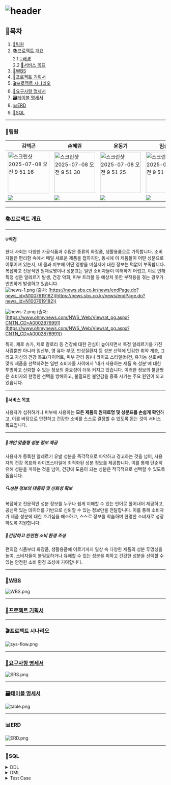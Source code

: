 # ![header](https://capsule-render.vercel.app/api?type=waving&color=auto&height=300&section=header&text=Ingredient_CheckIT&fontSize=90)

## 👀목차
1. [👥팀원](#팀원)
2. [📚프로젝트 개요](#프로젝트-개요)  
	2.1 [💡배경](#배경)  
	2.2 [🎯서비스 목표](#서비스-목표)  
3. [📅WBS](#WBS)
4. [📄프로젝트 기획서](#프로젝트-기획서)
5. [🎬프로젝트 시나리오](#프로젝트-시나리오)  
6. [📘요구사항 명세서](#요구사항-명세서)  
7. [🗃️테이블 명세서](#테이블-명세서)
8. [📊ERD](#ERD)
9. [💾SQL](#SQL)
---
### 👥팀원

| 김택곤 | 손혜원 | 윤동기 | 임승택 | 조상원 | 조용주 |
| --- | --- | --- | --- | --- | --- |
|  <img width="130" alt="스크린샷 2025-07-08 오전 9 51 16" src="https://github.com/user-attachments/assets/ef9c2dd8-56d9-4b2a-bc00-bac16587590c" />   |  <img width="128" alt="스크린샷 2025-07-08 오전 9 51 30" src="https://github.com/user-attachments/assets/b2ecc98e-c8ed-409e-8d43-0585772a1080" /> | <img width="128" alt="스크린샷 2025-07-08 오전 9 51 25" src="https://github.com/user-attachments/assets/c313e8c4-2866-446f-a47b-5743634f98f1" /> | <img width="128" alt="스크린샷 2025-07-08 오전 9 51 59" src="https://github.com/user-attachments/assets/153e1a3d-707d-4394-8799-a118f676e9f6" />| <img width="129" alt="스크린샷 2025-07-08 오전 9 54 25" src="https://github.com/user-attachments/assets/c6460299-db56-439f-84be-68b2fcf8d2af" />|  <img width="129" alt="스크린샷 2025-07-08 오전 9 51 47" src="https://github.com/user-attachments/assets/b3d89c7e-364c-4350-8064-261435051522" />|
|<a href="" target="_blank"><img src="https://img.shields.io/badge/github-181717.svg?style=for-the-badge&logo=github&logoColor=white" /></a> | <a href="https://github.com/sonhyee" target="_blank"><img src="https://img.shields.io/badge/github-181717.svg?style=for-the-badge&logo=github&logoColor=white" /></a> | <a href="https://github.com/ydg010" target="_blank"><img src="https://img.shields.io/badge/github-181717.svg?style=for-the-badge&logo=github&logoColor=white" /></a> | <a href="https://github.com/lst405656" target="_blank"><img src="https://img.shields.io/badge/github-181717.svg?style=for-the-badge&logo=github&logoColor=white" /></a> | <a href="https://github.com/sangwon5579" target="_blank"><img src="https://img.shields.io/badge/github-181717.svg?style=for-the-badge&logo=github&logoColor=white" /></a> | <a href="https://github.com/whwjyj" target="_blank"><img src="https://img.shields.io/badge/github-181717.svg?style=for-the-badge&logo=github&logoColor=white" /></a> |


---

### 📚프로젝트 개요
---
#### 💡배경
현대 사회는 다양한 가공식품과 수많은 종류의 화장품, 생활용품으로 가득합니다. 소비자들은 편리함 속에서 매일 새로운 제품을 접하지만, 동시에 이 제품들이 어떤 성분으로 이루어져 있는지, 내 몸과 피부에 어떤 영향을 미칠지에 대한 정보는 턱없이 부족합니다. 복잡하고 전문적인 원재료명이나 성분표는 일반 소비자들이 이해하기 어렵고, 이로 인해 특정 성분 알레르기 발생, 건강 악화, 피부 트러블 등 예상치 못한 부작용을 겪는 경우가 빈번하게 발생하고 있습니다.  
![news-1.png](./image/news-1.png) (출처: [https://news.sbs.co.kr/news/endPage.do?news_id=N1007619182](https://news.sbs.co.kr/news/endPage.do?news_id=N1007619182))  

![news-2.png](./image/news-2.png) (출처: [https://www.ohmynews.com/NWS_Web/View/at_pg.aspx?CNTN_CD=A0002876991](https://www.ohmynews.com/NWS_Web/View/at_pg.aspx?CNTN_CD=A0002876991))


특히, 제로 슈가, 제로 칼로리 등 건강에 대한 관심이 높아지면서 특정 알레르기를 가진 사람뿐만 아니라 임산부, 영 유아 부모, 만성질환자 등 성분 선택에 민감한 취약 계층, 그리고 자신의 건강 목표(다이어트, 피부 관리 등)나 라이프 스타일(비건, 유기농 선호)에 맞춰 제품을 선택하려는 일반 소비자들 사이에서 '내가 사용하는 제품 속 성분'에 대한 투명하고 신뢰할 수 있는 정보의 중요성이 더욱 커지고 있습니다. 이러한 정보의 불균형은 소비자의 현명한 선택을 방해하고, 불필요한 불안감을 증폭 시키는 주요 원인이 되고 있습니다.  

---
#### 🎯서비스 목표

사용자가 섭취하거나 피부에 사용하는 **모든 제품의 원재료명 및 성분표를 손쉽게 확인**하고, 이를 바탕으로 안전하고 건강한 소비를 스스로 결정할 수 있도록 돕는 것이 서비스 목표입니다. 

---
##### 👤개인 맞춤형 성분 정보 제공
 사용자가 등록한 알레르기 유발 성분을 즉각적으로 파악하고 경고하는 것을 넘어, 사용자의 건강 목표와 라이프스타일에 최적화된 성분 정보를 제공합니다. 이를 통해 단순히 유해 성분을 피하는 것을 넘어, 건강에 도움이 되는 성분은 적극적으로 선택할 수 있도록 돕습니다.
##### 🔍성분 정보의 대중화 및 신뢰성 확보
 복잡하고 전문적인 성분 정보를 누구나 쉽게 이해할 수 있는 언어로 풀어내어 제공하고, 공신력 있는 데이터를 기반으로 신뢰할 수 있는 정보만을 전달합니다. 이를 통해 소비자가 제품 성분에 대한 호기심을 해소하고, 스스로 정보를 학습하며 현명한 소비자로 성장하도록 지원합니다.
##### 🌱건강하고 안전한 소비 환경 조성
 편의점 식품부터 화장품, 생활용품에 이르기까지 일상 속 다양한 제품의 성분 투명성을 높여, 소비자들이 불필요하거나 유해할 수 있는 성분을 피하고 건강한 성분을 선택할 수 있는 안전한 소비 환경 조성에 기여합니다.  

---

### [📅WBS](https://docs.google.com/spreadsheets/d/1ywVBV67NrzWV-1znNUS8sd5j1ng35hN3S3RMZ7b0pGk/edit?gid=509945759#gid=509945759)
![WBS.png](./image/WBS.png)  

---

### [📄프로젝트 기획서](https://docs.google.com/document/d/1dea6-qKtYOETbKuGAM2aO-TD-QRYQuiLapuRkPCAjp8/edit?usp=sharing)

---

### 🎬프로젝트 시나리오
![sys-flow.png](./image/sys-flow.png)  

---

### [📘요구사항 명세서](https://docs.google.com/spreadsheets/d/1ywVBV67NrzWV-1znNUS8sd5j1ng35hN3S3RMZ7b0pGk/edit?gid=433577389#gid=433577389)
![SRS.png](./image/SRS.png)  

---

### [🗃️테이블 명세서](https://docs.google.com/spreadsheets/d/1ywVBV67NrzWV-1znNUS8sd5j1ng35hN3S3RMZ7b0pGk/edit?gid=2018217042#gid=2018217042)
![table.png](./image/table.png)  

---
### 📊ERD
![ERD.png](./image/ERD.png)  

---
### 💾SQL

<details>
	<summary>DDL</summary>

#### 사용자 테이블
```SQL
CREATE TABLE `users`(
	`user_id` UUID DEFAULT UUID() COMMENT '사용자 ID',
	`user_name` VARCHAR(255) NOT NULL COMMENT '사용자 이름',
	`user_pw` VARCHAR(255) NOT NULL COMMENT '사용자 비밀번호',
	`user_email` VARCHAR(255) NOT NULL COMMENT '사용자 이메일',
	`user_nickname` VARCHAR(100) NOT NULL COMMENT '사용자 닉네임', 
	`user_type` CHAR(20) NOT NULL DEFAULT 'user' COMMENT '사용자 유형(user/manager)',
	`reg_date` DATETIME NOT NULL DEFAULT CURRENT_TIMESTAMP COMMENT '가입 일자',
	`update_date` DATETIME NOT NULL DEFAULT CURRENT_TIMESTAMP ON UPDATE CURRENT_TIMESTAMP COMMENT '수정 일자',
	`delete_date` DATETIME COMMENT '탈퇴 일자',
	`is_deleted` BOOLEAN NOT NULL DEFAULT FALSE COMMENT '탈퇴 여부',
	
	-- 제약 조건
	CONSTRAINT PRIMARY KEY (user_id),
	CONSTRAINT uq_user_email UNIQUE (user_email),
	CONSTRAINT uq_user_nickname UNIQUE (user_nickname),
	CONSTRAINT chk_user_type CHECK (`user_type` IN ('user', 'manager'))
);

```

#### 제품 테이블
``` SQL
CREATE TABLE `products`(
	`product_id` BIGINT AUTO_INCREMENT COMMENT '제품 ID',
	`product_name` VARCHAR(255) NOT NULL COMMENT '제품 이름',
	`brand_name` VARCHAR(255) COMMENT '브랜드',
	`category` VARCHAR(100) NOT NULL COMMENT '카테고리',
	`img_url` TEXT COMMENT '제품 이미지', 
	`enrolled_id` UUID NOT NULL COMMENT '등록자 ID',
	`reg_date` DATETIME NOT NULL DEFAULT CURRENT_TIMESTAMP COMMENT '등록 일자',
	`update_date` DATETIME NOT NULL DEFAULT CURRENT_TIMESTAMP ON UPDATE CURRENT_TIMESTAMP COMMENT '수정 일자',
	
	-- 제약 조건
	CONSTRAINT PRIMARY KEY (product_id),
	CONSTRAINT fk_products_enrolled_id FOREIGN KEY (enrolled_id) REFERENCES users(user_id)
);
```

#### 성분 테이블
``` SQL
CREATE TABLE `ingredients`(
	`ingr_id` BIGINT AUTO_INCREMENT COMMENT '성분 ID',
	`ingr_name` VARCHAR(255) NOT NULL COMMENT '성분 이름',
	`description` TEXT COMMENT '설명',
	`functionality` TEXT NOT NULL COMMENT '기능',
	`usage` TEXT NOT NULL COMMENT '용도',
	`potential_risks` TEXT COMMENT '잠재적 위험성',
	`safety_rating` VARCHAR(50) COMMENT '안전 등급',
	`reference_source` TEXT NOT NULL COMMENT '정보출처',
	`enrolled_id` UUID NOT NULL COMMENT '등록자 ID',
	`reg_date` DATETIME NOT NULL DEFAULT CURRENT_TIMESTAMP COMMENT '등록 일자',
	`update_date` DATETIME NOT NULL DEFAULT CURRENT_TIMESTAMP ON UPDATE CURRENT_TIMESTAMP COMMENT '수정 일자',
	
	-- 제약 조건
	CONSTRAINT PRIMARY KEY (ingr_id),
	CONSTRAINT fk_ingredients_enrolled_id FOREIGN KEY (enrolled_id) REFERENCES users(user_id)
);
```

#### 질병 테이블
``` SQL
CREATE TABLE `diseases`(
	`disease_id` BIGINT AUTO_INCREMENT COMMENT '질병 ID',
	`disease_name` VARCHAR(255) NOT NULL COMMENT '질병 이름',
	`disease_info` TEXT COMMENT '질병 정보',
	`disease_effect` TEXT COMMENT '증상',
	`enrolled_id` UUID NOT NULL COMMENT '등록자 ID',
	`reg_date` DATETIME NOT NULL DEFAULT CURRENT_TIMESTAMP COMMENT '등록 일자',
	`update_date` DATETIME NOT NULL DEFAULT CURRENT_TIMESTAMP ON UPDATE CURRENT_TIMESTAMP COMMENT '수정 일자',
	
	-- 제약 조건
	CONSTRAINT PRIMARY KEY (disease_id),
	CONSTRAINT fk_diseases_enrolled_id FOREIGN KEY (enrolled_id) REFERENCES users(user_id)
);
```

#### 라이프 스타일 테이블
``` SQL
CREATE TABLE `life_styles`(
	`life_style_id` BIGINT AUTO_INCREMENT COMMENT '라이프 스타일 ID',
	`life_style_name` VARCHAR(255) NOT NULL COMMENT '라이프 스타일명',
	`enrolled_id` UUID NOT NULL COMMENT '등록자 ID',
	`reg_date` DATETIME NOT NULL DEFAULT CURRENT_TIMESTAMP COMMENT '등록 일자',
	`update_date` DATETIME NOT NULL DEFAULT CURRENT_TIMESTAMP ON UPDATE CURRENT_TIMESTAMP COMMENT '수정 일자',
	
	-- 제약 조건
	CONSTRAINT PRIMARY KEY (life_style_id),
	CONSTRAINT fk_life_styles_enrolled_id FOREIGN KEY (enrolled_id) REFERENCES users(user_id)
);
```

#### 제품 성분 관계 테이블
``` SQL
CREATE TABLE `product_ingredients`(
	`product_ingredients_id` BIGINT AUTO_INCREMENT NOT NULL COMMENT ' 제품 성분 ID',
	`product_id` BIGINT NOT NULL COMMENT '제품 ID',
	`ingr_id` BIGINT NOT NULL COMMENT '성분 ID',
	`enrolled_id` UUID NOT NULL COMMENT '관리자 아이디',
	`reg_date` DATETIME NOT NULL DEFAULT CURRENT_TIMESTAMP COMMENT '등록 일자',
	`update_date` DATETIME NOT NULL DEFAULT CURRENT_TIMESTAMP ON UPDATE CURRENT_TIMESTAMP COMMENT '수정 일자',
	
	-- 제약 조건
	CONSTRAINT PRIMARY KEY (product_ingredients_id),
	CONSTRAINT uq_product_ingredient UNIQUE (product_id, ingr_id),
	CONSTRAINT fk_product_ingredients_enrolled_id FOREIGN KEY (enrolled_id) REFERENCES users(user_id),
	CONSTRAINT fk_product_ingredients_ingr_id FOREIGN KEY (ingr_id) REFERENCES ingredients(ingr_id),
	CONSTRAINT fk_product_ingredients_product_id FOREIGN KEY (product_id) REFERENCES products(product_id)
);
```

#### 성분 질병 관계 테이블
``` SQL
CREATE TABLE `ingredient_diseases`(
	`ingredient_diseases_id` BIGINT AUTO_INCREMENT NOT NULL COMMENT ' 성분-질병 관계 ID',
	`ingr_id` BIGINT NOT NULL COMMENT '성분 ID',
	`disease_id` BIGINT NOT NULL COMMENT '질병 ID',
	`description`TEXT COMMENT '설명',
	`reference_source` TEXT COMMENT '출처',
	`type` VARCHAR(20) NOT NULL COMMENT '성분 질병 관계(good/bad)',
	`enrolled_id` UUID NOT NULL COMMENT '등록자 ID',
	`reg_date` DATETIME NOT NULL DEFAULT CURRENT_TIMESTAMP COMMENT '등록 일자',
	`update_date` DATETIME NOT NULL DEFAULT CURRENT_TIMESTAMP ON UPDATE CURRENT_TIMESTAMP COMMENT '수정 일자',
	
	-- 제약 조건
	CONSTRAINT PRIMARY KEY (ingredient_diseases_id),
	CONSTRAINT uq_ingredient_diseases UNIQUE (ingr_id, diseases_id),
	CONSTRAINT fk_ingredient_diseases_enrolled_id FOREIGN KEY (enrolled_id) REFERENCES users(user_id),
	CONSTRAINT fk_ingredient_diseases_ingr_id FOREIGN KEY (ingr_id) REFERENCES ingredients(ingr_id),
	CONSTRAINT fk_ingredient_diseases_disease_id FOREIGN KEY (disease_id) REFERENCES diseases(disease_id),
	CONSTRAINT chk_ingredient_diseases_type CHECK (`type` IN ('good', 'bad'))
);
```

#### 라이프 스타일 성분 관계 테이블
``` SQL
CREATE TABLE `life_style_ingredients`(
	`life_style_ingredients_id` BIGINT AUTO_INCREMENT NOT NULL COMMENT ' 라이프스타일 성분 ID',
	`life_style_id` BIGINT NOT NULL COMMENT '라이프스타일 ID',
	`ingr_id` BIGINT NOT NULL COMMENT '성분 ID',
	`type` VARCHAR(20) NOT NULL COMMENT '라이프스타일 성분 관계(good/bad)',
	`enrolled_id` UUID NOT NULL COMMENT '관리자 아이디',
	`reg_date` DATETIME NOT NULL DEFAULT CURRENT_TIMESTAMP COMMENT '등록 일자',
	`update_date` DATETIME NOT NULL DEFAULT CURRENT_TIMESTAMP ON UPDATE CURRENT_TIMESTAMP COMMENT '수정 일자',
	
	-- 제약 조건
	CONSTRAINT PRIMARY KEY (life_style_ingredients_id),
	CONSTRAINT uq_life_style_ingredients UNIQUE (ingr_id, life_style_id),
	CONSTRAINT fk_life_style_ingredients_life_style_id FOREIGN KEY (life_style_id) REFERENCES life_styles(life_style_id),
	CONSTRAINT fk_life_style_ingredients_ingr_id FOREIGN KEY (ingr_id) REFERENCES ingredients(ingr_id),
	CONSTRAINT fk_life_style_ingredients_enrolled_id FOREIGN KEY (enrolled_id) REFERENCES users(user_id),
	CONSTRAINT chk_life_style_ingredients_type CHECK (`type` IN ('good', 'bad'))
);
```

#### 사용자 질병 관계 테이블
``` SQL
CREATE TABLE `user_diseases`(
	`user_diseases_id` BIGINT AUTO_INCREMENT NOT NULL COMMENT ' 사용자 질병 ID',
	`user_id` UUID NOT NULL COMMENT '사용자 ID',
	`disease_id` BIGINT NOT NULL COMMENT '질병 ID',
	`reg_date` DATETIME NOT NULL DEFAULT CURRENT_TIMESTAMP COMMENT '등록 일자',
	`update_date` DATETIME NOT NULL DEFAULT CURRENT_TIMESTAMP ON UPDATE CURRENT_TIMESTAMP COMMENT '수정 일자',
	
	-- 제약 조건
	CONSTRAINT PRIMARY KEY (user_diseases_id),
	CONSTRAINT uq_user_diseases UNIQUE (user_id, diseases_id),
	CONSTRAINT fk_user_diseases_user_id FOREIGN KEY (user_id) REFERENCES users(user_id),
	CONSTRAINT fk_user_diseases_diseases_id FOREIGN KEY (disease_id) REFERENCES diseases(disease_id)
);
```

#### 사용자 라이프스타일 관계 테이블
``` SQL
CREATE TABLE `user_life_styles`(
	`user_life_styles_id` BIGINT AUTO_INCREMENT NOT NULL COMMENT ' 사용자 라이프스타일 ID',
	`user_id` UUID NOT NULL COMMENT '사용자 ID',
	`life_style_id` BIGINT NOT NULL COMMENT '라이프스타일 ID',
	`reg_date` DATETIME NOT NULL DEFAULT CURRENT_TIMESTAMP COMMENT '등록 일자',
	`update_date` DATETIME NOT NULL DEFAULT CURRENT_TIMESTAMP ON UPDATE CURRENT_TIMESTAMP COMMENT '수정 일자',
	
	-- 제약 조건
	CONSTRAINT PRIMARY KEY (user_life_styles_id),
	CONSTRAINT uq_user_life_style UNIQUE (user_id, life_style_id),
	CONSTRAINT fk_user_life_styles_users_id FOREIGN KEY (user_id) REFERENCES users(user_id),
	CONSTRAINT fk_user_life_styles_life_style FOREIGN KEY (life_style_id) REFERENCES life_styles(life_style_id)
);
```

#### 사용자 즐겨찾기 테이블
``` SQL
CREATE TABLE `user_favorites`(
	`user_favorites_id` BIGINT AUTO_INCREMENT NOT NULL COMMENT ' 사용자 즐겨찾기 ID',
	`user_id` UUID NOT NULL COMMENT '사용자 ID',
	`type` VARCHAR(20) NOT NULL COMMENT '즐겨찾기한 대상',
	`item_id` BIGINT NOT NULL COMMENT '즐겨찾기 대상 ID',
	`reg_date` DATETIME NOT NULL DEFAULT CURRENT_TIMESTAMP COMMENT '등록 일자',
	`update_date` DATETIME NOT NULL DEFAULT CURRENT_TIMESTAMP ON UPDATE CURRENT_TIMESTAMP COMMENT '수정 일자',
	
	-- 제약 조건
	CONSTRAINT PRIMARY KEY (user_favorites_id),
	CONSTRAINT fk_user_favorites_users_id FOREIGN KEY (user_id) REFERENCES users(user_id),
	CONSTRAINT ck_user_favorites_type CHECK (`type` IN ('products', 'ingredients', 'diseases'))
);
```

</details>


<details>
	<summary>DML</summary>

#### 회원가입 (요구사항 코드: member-001)
```SQL
INSERT INTO users
(user_id, user_name, user_pw, user_email, user_nickname, reg_date, update_date)
VALUES (UUID(), '이름', '비밀번호', '이메일', '닉네임', NOW(), NOW());
```

#### 로그인 (요구사항 코드: member-002)
```SQL
SELECT user_email,
       user_pw
FROM users
WHERE user_email = '이메일' 
	AND user_pw = '비밀번호'
	AND is_deleted = FALSE;
```

#### 회원정보수정 (요구사항 코드: member-004)
##### 이메일 변경
```SQL
UPDATE users 
SET user_email = '변경할 이메일' 
WHERE user_email = '이메일' 
      AND user_pw = '비밀번호' 
      AND is_deleted = FALSE;
```

##### 비밀번호 변경
```SQL
UPDATE users 
SET user_pw = '변경할 비밀번호' 
WHERE user_email = '이메일' 
      AND user_pw = '비밀번호' 
      AND is_deleted = FALSE;
```

##### 질병 정보 변경
```SQL
UPDATE user_diseases
SET disease_id = '변경할 질병 ID' 
WHERE user_id = '사용자 ID'
      AND disease_id = '변경하고 싶은 질병 ID';
```
```SQL
SELECT user_name AS '이름',
       disease_name AS '변경된 질병명',
       disease_info AS '변경된 질병 정보',
       disease_effect AS '변경된 질병 효과'
FROM users u  
INNER JOIN user_diseases u_d   
ON u.user_id = u_d.user_id
INNER JOIN diseases d  
ON d.disease_id = u_d.diseases_id
WHERE u.user_id = '사용자 ID';
```

##### 즐겨찾기 변경
```SQL
UPDATE user_favorites
SET item_id = '변경할 즐겨찾기 대상 ID'
WHERE user_id = '사용자 ID'
      AND item_id = '변경하고 싶은 즐겨찾기 대상 ID';
```
```SQL
SELECT user_name AS '이름',
       item_id AS '변경된 즐겨찾기한 대상 아이템 ID',
       `type` AS '변경된 즐겨찾기 대상'
FROM users u
INNER JOIN user_favorites u_f  
ON u.user_id = u_f.user_id
WHERE u.user_id = '사용자 ID';
```

##### 성향 변경
```SQL
UPDATE user_life_styles
SET life_style_id = '변경할 라이프스타일 ID'
WHERE user_id = '사용자 ID'
      AND life_style_id = '변경하고 싶은 라이프스타일 ID';
```
```SQL
SELECT user_name AS '이름',
       life_style_name AS '변경된 라이프스타일'
FROM users u 
INNER JOIN user_life_styles u_l  
ON u.user_id = u_l.user_id  
INNER JOIN life_styles l  
ON l.life_style_id = u_l.life_style_id   
WHERE u.user_id = '사용자 ID';
```

#### 회원 탈퇴 (요구사항 코드 : member-005)
``` SQL
UPDATE `users`
SET `is_deleted` = TRUE,
    `delete_date` = CURRENT_TIMESTAMP
WHERE `user_id` = '' AND `is_deleted` = FALSE;
```

#### 회원 등록 정보 조회 (요구사항 코드 : member-006)
``` SQL
SELECT u.user_id,
       d.disease_name,
       l.life_style_name
FROM users u
INNER JOIN user_disease u_d
	ON u.user_id = u_d.user_id 
INNER JOIN disease d
	ON u_d.diseases_id = d.disease_id
INNER JOIN user_life_styles u_l
	ON u.user_id = u_l.user_id
INNER JOIN life_styles l
	ON u_l.life_style_id = l.life_style_id
WHERE user_id = 'input_id';
```

#### 회원 관심 상품 / 재료 / 질병 조회 (요구사항 코드 : member-007)
``` SQL
SELECT f.user_id,
       f.type,
       p.product_name
FROM user_favorites f
INNER JOIN products p
	ON f.item_id = p.product_id
WHERE f.user_id = 'input_id';

SELECT f.user_id,
       f.type,
       i.ingr_name
FROM user_favorites f
INNER JOIN ingredient i
	ON f.item_id = i.ingr_id
WHERE f.user_id = 'input_id';

SELECT f.user_id,
       f.type,
       d.disease_name
FROM user_favorites f
INNER JOIN diseases d
	ON f.item_id = d.disease_id
WHERE f.user_id = 'input_id';
```
#### 성분 검색 (요구사항 코드 : ingredient-001,002,003,004)
```SQL
SELECT ingr_name,
		 `description`,
		 functionality,
		 `usage`, 	
		 potential_risks, 
		 safety_rating,
		 reference_source
FROM ingredients
WHERE ingr_name = '살리실산';
```

#### 제품 검색 (요구사항 코드 : product-001,002)
```SQL
SELECT p.product_name,
		 p.brand_name,
		 p.category, 
		 p.img_url
FROM products AS p
WHERE p.product_name = '펩시 라임';
```

```SQL
SELECT p.brand_name,
		 p.product_name,
		 p.category, 
		 p.img_url
FROM products AS p
WHERE p.brand_name = 'CJ'
```
#### 제품 상세 검색 (요구사항 코드 : product-003)
```SQL
SELECT p.product_name,
		 p.brand_name,
		 p.category,
		 p.img_url,
		 d.disease_name,
		 i.ingr_name,
		 i_d.type
FROM products AS p
LEFT JOIN product_ingredients AS p_i
	ON p.product_id = p_i.product_id
LEFT JOIN ingredients AS i 
	ON p_i.ingr_id = i.ingr_id
LEFT JOIN ingredient_diseases AS i_d
	ON i_d.ingr_id = i.ingr_id
LEFT JOIN diseases AS d
	ON i_d.disease_id = d.disease_id
WHERE p.product_name = '오레오 쿠키' AND i_d.type = 'bad';
```

#### 질환 검색 (요구사항 코드 : disease-001,002,003)
```SQL
SELECT d.disease_info,
	   d.disease_effect,
	   ind.type,
	   i.ingr_name
FROM diseases d 
LEFT JOIN ingredient_diseases ind
	ON ind.disease_id = d.disease_id
LEFT JOIN ingredients i
	ON i.ingr_id = ind.ingr_id
WHERE disease_name LIKE '아토피 피부염';
```

#### 위험 표시 (요구사항 코드 : user-product-001)
```SQL
SELECT i.description,
	   i.safety_rating
from ingredients i
LEFT JOIN ingredient_diseases id 
	ON id.ingr_id = i.ingr_id
LEFT JOIN user_diseases ud 
	ON ud.disease_id = id.disease_id
LEFT JOIN users u 
	ON u.user_id = ud.user_id
WHERE user_name = '홍길동';
```

#### 사용자 라이프 스타일 위험 표시 (요구사항 코드 : user-product-002)
```SQL
SELECT lsi.ingr_id,
 	   life_style_name, 
 	   	 `type`
from life_styles l
LEFT JOIN life_style_ingredients lsi 
	ON lsi.life_style_id = l.life_style_id
LEFT JOIN user_life_styles uls 
	ON uls.life_style_id = l.life_style_id
LEFT JOIN users u 
	ON u.user_id = uls.user_id
WHERE user_name = '홍길동';
```

#### 추천 (요구사항 코드 : user-product-003)
```SQL
SELECT lsi.ingr_id,
	   l.life_style_name,
	   i.ingr_name, 
	    `type` 
FROM life_styles l
LEFT JOIN life_style_ingredients lsi 
	ON lsi.life_style_id = l.life_style_id
LEFT JOIN ingredients i 
	ON i.ingr_id = lsi.ingr_id
LEFT JOIN user_life_styles uls 
	ON uls.life_style_id = l.life_style_id
LEFT JOIN users u 
	ON u.user_id = uls.user_id
WHERE user_name = '홍길동';
```

#### 성분 추가 (요구사항 코드 : admin-001)
```SQL
INSERT INTO ingredients(
	ingr_name,
	`description`,
	functionality, 
	`usage`,
	potential_risks, 
	safety_rating, 
	reference_source,
	enrolled_id,
	reg_date,
	update_date)
VALUES (
	'테스트 성분', 
	'테스트 성분 설명.', 
	'테스트 성분 기능', 
	'테스트 성분 용도', 
	'테스트 성분 잠재적 위험성', 
	'테스트 성분 위험 등급EWG 3', 
	'테스트url : https://www.ewg.org', 
	@yoondk_id,
	CURRENT_TIMESTAMP,
	CURRENT_TIMESTAMP);
```

#### 성분 삭제 (요구사항 코드 : admin-002)
```SQL
DELETE 
FROM ingredients
WHERE ingr_id = 70;
```

#### 성분 업데이트 (요구사항 코드 : admin-003)
```SQL
UPDATE ingredients
SET ingr_name = '설탕탕',
	 `description` = '설탕보다 더 달아',
	 enrolled_id = @yoondk_id,
	 update_date = CURRENT_TIMESTAMP
WHERE ingr_id = 72;
```

#### 제품 추가 (요구사항 코드 : admin-004)
```SQL
INSERT INTO products (
	product_name, 
	brand_name, 
	category,
	img_url, 
	enrolled_id, 
	reg_date, 
	update_date) 
VALUES (
	'테스트 제품 이름', 
	'테스트 제품 브랜드', 
	'테스트 제품 카테고리', 
	'테스트 url : https://pepsi.com/lime.jpg', 
	@yoondk_id,
	CURRENT_TIMESTAMP,
	CURRENT_TIMESTAMP);
```

#### 제품 삭제 (요구사항 코드 : admin-005)
```SQL
DELETE 
FROM products
WHERE product_id = 280;
```

#### 제품 업데이트 (요구사항 코드 : admin-006)
```SQL
UPDATE products
SET product_name = '펩시 진짜 라임',
	 brand_name = 'Pepssssssi',
	 enrolled_id = @yoondk_id,
	 update_date = CURRENT_TIMESTAMP
WHERE product_id = 281;
```

#### 질병 추가 (요구사항 코드 : admin-007)
```SQL
INSERT INTO diseases (
	disease_name, 
	disease_info, 
	disease_effect, 
	enrolled_id,
	reg_date,
	update_date) 
VALUES (
	'테스트 질병', 
	'테스트 질병 정보', 
	'테스트 질병 증상', 
	@yoondk_id,
	CURRENT_TIMESTAMP,
	CURRENT_TIMESTAMP);
```

#### 질병 삭제 (요구사항 코드 : admin-008)
```SQL
DELETE 
FROM diseases
WHERE disease_id = 90;
```

#### 질병 업데이트 (요구사항 코드 : admin-009)
```SQL
UPDATE diseases
SET disease_name = '아토피',
	 disease_effect = '엄청 가려움',
	 enrolled_id = @yoondk_id,
	 update_date = CURRENT_TIMESTAMP
WHERE disease_id = 91;
```

#### 라이프 스타일 추가 (요구사항 코드 : admin-010)
```SQL
INSERT INTO life_styles (
	life_style_name, 
	enrolled_id,
	reg_date,
	update_date) 
VALUES (
	'테스트 라스', 
	@chosw_id,
	CURRENT_TIMESTAMP,
	CURRENT_TIMESTAMP);
```

#### 라이프 스타일 삭제 (요구사항 코드 : admin-011)
```SQL
DELETE 
FROM life_styles
WHERE life_style_id = 14;
```

#### 라이프 스타일 업데이트 (요구사항 코드 : admin-012)
```SQL
UPDATE life_styles
SET life_style_name = '슈퍼비건',
	 enrolled_id = @yoondk_id,
	 update_date = CURRENT_TIMESTAMP
WHERE life_style_id = 15;

```

#### 성분 제품 관계 추가 (요구사항 코드 : admin-013)
```SQL
INSERT INTO product_ingredients (
	product_id, 
	ingr_id, 
	enrolled_id) 
VALUES (
	16,
	16,
	@yoondk_id);
```

#### 성분 제품 관계 삭제 (요구사항 코드 : admin-014)
```SQL
DELETE 
FROM product_ingredients
WHERE product_ingredients_id = 139;
```

#### 성분 제품 관계 업데이트 (요구사항 코드 : admin-015)
```SQL
UPDATE product_ingredients
SET product_id = 10,
	 ingr_id = 5,
	 enrolled_id = @yoondk_id,
	 update_date = CURRENT_TIMESTAMP
WHERE product_ingredients_id = 140;
```

#### 성분 질병 관계 추가 (요구사항 코드 : admin-016)
```SQL
INSERT INTO ingredient_diseases (
	ingr_id, 
	disease_id, 
	`description`, 
	reference_source, 
	`type`, 
	enrolled_id)
VALUES (
	17, 
	17, 
	'테스트 설명1', 
	'테스트 url : https://ncbi.nlm.nih.gov/pubmed/24640902', 
	'good',
	@yoondk_id);
```

#### 성분 질병 관계 삭제 (요구사항 코드 : admin-017)
```SQL
DELETE 
FROM ingredient_diseases
WHERE ingredient_diseases_id = 60;

```

#### 성분 질병 관계 업데이트 (요구사항 코드 : admin-018)
```SQL
UPDATE ingredient_diseases
SET ingr_id = 17,
	 disease_id = 17,
	 `description` = '새로운 설명 추가',
	 reference_source = '출처 url 수정',
	 enrolled_id = @yoondk_id,
	 update_date = CURRENT_TIMESTAMP
WHERE ingredient_diseases_id = 60;

```

#### 라이프 스타일 질병 관계 추가 (요구사항 코드 : admin-019)
```SQL
INSERT INTO life_style_ingredients (
	life_style_id, 
	ingr_id, 
	`type`, 
	enrolled_id)
VALUES (
	2, 
	2, 
	'good', 
	@chosw_id);
```

#### 라이프 스타일 질병 관계 삭제 (요구사항 코드 : admin-020)
```SQL
DELETE 
FROM life_style_ingredients
WHERE life_style_ingredients_id = 75;
```

#### 라이프 스타일 질병 관계 업데이트 (요구사항 코드 : admin-021)
```SQL
UPDATE life_style_ingredients
SET life_style_id = 2,
	 ingr_id = 2,
	 `type` = 'bad' ,
	 enrolled_id = @yoondk_id,
	 update_date = CURRENT_TIMESTAMP
WHERE life_style_ingredients_id = 75;
```

</details>

<details>
	<summary>Test Case</summary>

#### 회원가입 (요구사항 코드: member-001)
![스크린샷 2025-07-08 170719](https://github.com/user-attachments/assets/b4059401-b039-4ef3-994a-5592f0f164ce)

#### 로그인 (요구사항 코드: member-002)
![스크린샷 2025-07-08 171021](https://github.com/user-attachments/assets/190b67b3-836f-437d-a8af-9922b412cc92)

#### 회원정보수정 (요구사항 코드: member-004)
##### 이메일 변경
![스크린샷 2025-07-08 171230](https://github.com/user-attachments/assets/5ada453c-53cb-431c-9d31-9d12fa931a5e)

##### 비밀번호 변경
![스크린샷 2025-07-08 171417](https://github.com/user-attachments/assets/ff110df7-6fa5-4eb9-ab2e-59076bce6069)

##### 질병 정보 변경
###### 질병 정보 변경 전
![image](https://github.com/user-attachments/assets/e2e2e570-7b44-45af-a23a-bf21206631bb)
###### 질병 정보 변경 후
![질병 정보 변경 후](https://github.com/user-attachments/assets/d4c7b926-22ca-43df-b877-bebe3d25fcb6)


##### 즐겨찾기 변경
###### 즐겨찾기 변경 전
![즐겨찾기 변경 전](https://github.com/user-attachments/assets/f15aa15e-20cc-4e98-88ed-f62a4f110c80)
###### 즐겨찾기 변경 후
![즐겨찾기 변경 후](https://github.com/user-attachments/assets/96cd88ca-01cc-4f0d-aab3-15b2b87629c4)

##### 성향 변경
###### 성향 변경 전
![성향 변경 전](https://github.com/user-attachments/assets/13452702-9ba7-46eb-bbcf-bcb819f7a5a8)
###### 성향 변경 후
![image](https://github.com/user-attachments/assets/5ada498d-430b-489a-84e5-e86523f665f3)

#### 회원 탈퇴 (요구사항 코드 : member-005)
###### 회원 탈퇴 전
![회원 탈퇴 전](https://github.com/user-attachments/assets/f1aeb06d-15be-4c93-ae2c-627772fa44e3)

###### 회원 탈퇴 후
![회원 탈퇴 후](https://github.com/user-attachments/assets/f0f847dd-519f-4b38-9307-4edd1cc91aeb)

#### 자신의 등록 정보 조회 (요구사항 코드 : member-006)
![image](https://github.com/user-attachments/assets/be7d90ce-25e5-486f-8eaf-55b1e72855d0)

#### 자신의 관심 상품 / 재료 / 질병 조회 (요구사항 코드 : member-007)
![image](https://github.com/user-attachments/assets/2b669296-0c59-4891-ad8a-46799f09c824)

#### 성분 검색 (요구사항 코드 : ingredient-001,002,003,004)
![ingredient-1,2,3,4](https://github.com/user-attachments/assets/ba6a97c5-11ea-4b12-a6c1-05b3ab4e7c67)

#### 제품 검색 (요구사항 코드 : product-001,002)
![product-002](https://github.com/user-attachments/assets/1885c52b-6ac6-4f25-9f9d-19a8a1c1cc52)

![product-002-2](https://github.com/user-attachments/assets/15b09879-1c61-4479-ae74-cf7db5c60996)

#### 제품 상세 검색 (요구사항 코드 : product-003)
![product-003](https://github.com/user-attachments/assets/6caee963-12d8-4169-9a32-03eaceb40f0b)

#### 질환 검색 (요구사항 코드 : disease-001,002,003)
<img width="720" alt="스크린샷 2025-07-08 오후 5 53 07" src="https://github.com/user-attachments/assets/4af3cb8b-b322-496f-823d-4996e0d39cf6" />

#### 위험 표시 (요구사항 코드 : user-product-001)
<img width="460" alt="스크린샷 2025-07-08 오후 5 53 27" src="https://github.com/user-attachments/assets/09dde48c-6aac-4996-bc96-6c5ab4a6a6bb" />

#### 사용자 라이프 스타일 위험 표시 (요구사항 코드 : user-product-002)
<img width="396" alt="스크린샷 2025-07-09 오전 9 47 25" src="https://github.com/user-attachments/assets/31615022-61e9-4f04-8f7b-40f8618da745" />

#### 추천 (요구사항 코드 : user-product-003)
<img width="412" alt="스크린샷 2025-07-09 오전 9 47 34" src="https://github.com/user-attachments/assets/dd01e309-94ec-4901-9d17-5bd46851a812" />

#### 성분 추가 (요구사항 코드 : admin-001)
![admin-001](https://github.com/user-attachments/assets/468f5f26-eace-4533-b8a5-75a223ff409f)

#### 성분 삭제 (요구사항 코드 : admin-002)
![admin-002](https://github.com/user-attachments/assets/eb7bad59-dbf2-4f0c-9cdb-e5bbc33a6539)

#### 성분 업데이트 (요구사항 코드 : admin-003)
![admin-003](https://github.com/user-attachments/assets/38e153ba-a6ca-4067-9196-7149ef8ba70d)

#### 제품 추가 (요구사항 코드 : admin-004)
![admin-004](https://github.com/user-attachments/assets/6f56b6c3-1347-4183-82cd-646bc7149048)

#### 제품 삭제 (요구사항 코드 : admin-005)
![admin-005](https://github.com/user-attachments/assets/218905cb-8dc0-4ec2-be57-0cf1f8a64dfb)

#### 제품 업데이트 (요구사항 코드 : admin-006)
![admin-006](https://github.com/user-attachments/assets/d7585bd4-0f7a-48f0-8a1a-fe2ce1b1671a)

#### 질병 추가 (요구사항 코드 : admin-007)
![admin-007](https://github.com/user-attachments/assets/3e970f8c-ddaf-4c3b-bc44-9728df212454)

#### 질병 삭제 (요구사항 코드 : admin-008)
![admin-008](https://github.com/user-attachments/assets/3844e506-aa24-4d16-838d-a9c1573c3a8c)

#### 질병 업데이트 (요구사항 코드 : admin-009)
![admin-009](https://github.com/user-attachments/assets/f7de2c9f-0812-4a4c-9a42-31f0ed0bda30)

#### 라이프 스타일 추가 (요구사항 코드 : admin-010)
![admin-010](https://github.com/user-attachments/assets/b19d39b1-f393-4a6a-b86f-a2ac8b8714d5)

#### 라이프 스타일 삭제 (요구사항 코드 : admin-011)
![admin-011](https://github.com/user-attachments/assets/a2f96fff-df04-49b6-baf6-5153d5f9334a)

#### 라이프 스타일 업데이트 (요구사항 코드 : admin-012)
![admin-012](https://github.com/user-attachments/assets/fbb29065-2d39-4d19-9d8b-2382f05d2584)

#### 성분 제품 관계 추가 (요구사항 코드 : admin-013)
![admin-013](https://github.com/user-attachments/assets/c48c7613-c520-4ef7-8791-3f2ecfb66088)

#### 성분 제품 관계 삭제 (요구사항 코드 : admin-014)
![admin-014](https://github.com/user-attachments/assets/9c43f5c1-9523-4b79-a168-64568683c801)

#### 성분 제품 관계 업데이트 (요구사항 코드 : admin-015)
![admin-015](https://github.com/user-attachments/assets/54f465fa-c694-4513-858b-3af0c0052560)

#### 성분 질병 관계 추가 (요구사항 코드 : admin-016)
![admin-016](https://github.com/user-attachments/assets/00808ef7-e98c-4b05-81bd-b2ed4cb63468)

#### 성분 질병 관계 삭제 (요구사항 코드 : admin-017)
![admin-017](https://github.com/user-attachments/assets/00f4bc5f-d0ea-408b-b3b1-ac7f25ae2100)

#### 성분 질병 관계 업데이트 (요구사항 코드 : admin-018)
![admin-018](https://github.com/user-attachments/assets/16af6da3-b19d-4119-962d-ebf62c1c48dc)

#### 라이프 스타일 질병 관계 추가 (요구사항 코드 : admin-019)
![admin-019](https://github.com/user-attachments/assets/ef4caa47-2974-4649-9c5d-e15b78d44f13)

#### 라이프 스타일 질병 관계 삭제 (요구사항 코드 : admin-020)
![admin-020](https://github.com/user-attachments/assets/2d231719-cd8c-4ed2-b97a-8e00e3da1f35)

#### 라이프 스타일 질병 관계 업데이트 (요구사항 코드 : admin-021)
![admin-021](https://github.com/user-attachments/assets/1f8deb5f-1161-43db-824e-cc7dd7daf187)




</details>
